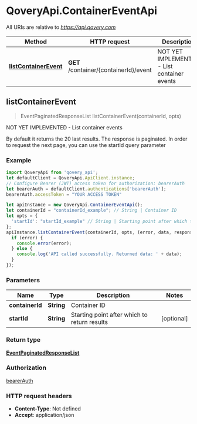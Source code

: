 # QoveryApi.ContainerEventApi

All URIs are relative to *https://api.qovery.com*

Method | HTTP request | Description
------------- | ------------- | -------------
[**listContainerEvent**](ContainerEventApi.md#listContainerEvent) | **GET** /container/{containerId}/event | NOT YET IMPLEMENTED - List container events



## listContainerEvent

> EventPaginatedResponseList listContainerEvent(containerId, opts)

NOT YET IMPLEMENTED - List container events

By default it returns the 20 last results. The response is paginated. In order to request the next page, you can use the startId query parameter

### Example

```javascript
import QoveryApi from 'qovery_api';
let defaultClient = QoveryApi.ApiClient.instance;
// Configure Bearer (JWT) access token for authorization: bearerAuth
let bearerAuth = defaultClient.authentications['bearerAuth'];
bearerAuth.accessToken = "YOUR ACCESS TOKEN"

let apiInstance = new QoveryApi.ContainerEventApi();
let containerId = "containerId_example"; // String | Container ID
let opts = {
  'startId': "startId_example" // String | Starting point after which to return results
};
apiInstance.listContainerEvent(containerId, opts, (error, data, response) => {
  if (error) {
    console.error(error);
  } else {
    console.log('API called successfully. Returned data: ' + data);
  }
});
```

### Parameters


Name | Type | Description  | Notes
------------- | ------------- | ------------- | -------------
 **containerId** | **String**| Container ID | 
 **startId** | **String**| Starting point after which to return results | [optional] 

### Return type

[**EventPaginatedResponseList**](EventPaginatedResponseList.md)

### Authorization

[bearerAuth](../README.md#bearerAuth)

### HTTP request headers

- **Content-Type**: Not defined
- **Accept**: application/json

